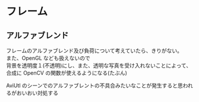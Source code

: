 # フレーム

## アルファブレンド

フレームのアルファブレンド及び負荷について考えていたら、きりがない。 \
また、OpenGL なども扱えないので \
背景を透明度１(不透明)にし、また、透明な写真を受け入れないことによって、合成に OpenCV の関数が使えるようになる(たぶん)

AviUtl のシーンでのアルファブレントの不具合みたいなことが発生すると思われるがおいおい対処する
